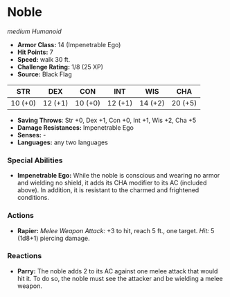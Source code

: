 # Noble

*medium* *Humanoid*

- **Armor Class:** 14 (Impenetrable Ego)
- **Hit Points:** 7 
- **Speed:** walk 30 ft.
- **Challenge Rating:** 1/8 (25 XP)
- **Source:** Black Flag

| STR | DEX | CON | INT | WIS | CHA |
| --- | --- | --- | --- | --- | --- |
| 10 (+0) | 12 (+1) | 10 (+0) | 12 (+1) | 14 (+2) | 20 (+5) |

- **Saving Throws**: Str +0, Dex +1, Con +0, Int +1, Wis +2, Cha +5
- **Damage Resistances:** Impenetrable Ego
- **Senses:** -
- **Languages:** any two languages

### Special Abilities

- **Impenetrable Ego:** While the noble is conscious and wearing no armor and wielding no shield, it adds its CHA modifier to its AC (included above). In addition, it is resistant to the charmed and frightened conditions.

### Actions

- **Rapier:** _Melee Weapon Attack:_ +3 to hit, reach 5 ft., one target. _Hit:_ 5 (1d8+1) piercing damage.

### Reactions

- **Parry:** The noble adds 2 to its AC against one melee attack that would hit it. To do so, the noble must see the attacker and be wielding a melee weapon.
